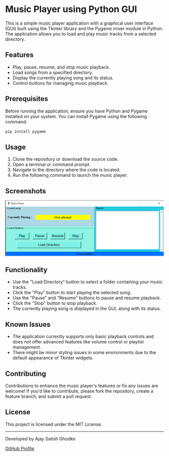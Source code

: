 # Music Player using Python GUI

This is a simple music player application with a graphical user interface (GUI) built using the Tkinter library and the Pygame mixer module in Python. The application allows you to load and play music tracks from a selected directory.

## Features

- Play, pause, resume, and stop music playback.
- Load songs from a specified directory.
- Display the currently playing song and its status.
- Control buttons for managing music playback.

## Prerequisites

Before running the application, ensure you have Python and Pygame installed on your system. You can install Pygame using the following command:

```bash
pip install pygame
```

## Usage

1. Clone the repository or download the source code.
2. Open a terminal or command prompt.
3. Navigate to the directory where the code is located.
4. Run the following command to launch the music player:

## Screenshots

![Music Player GUI](/music_player.png)

## Functionality

- Use the "Load Directory" button to select a folder containing your music tracks.
- Click the "Play" button to start playing the selected song.
- Use the "Pause" and "Resume" buttons to pause and resume playback.
- Click the "Stop" button to stop playback.
- The currently playing song is displayed in the GUI, along with its status.

## Known Issues

- The application currently supports only basic playback controls and does not offer advanced features like volume control or playlist management.
- There might be minor styling issues in some environments due to the default appearance of Tkinter widgets.

## Contributing

Contributions to enhance the music player's features or fix any issues are welcome! If you'd like to contribute, please fork the repository, create a feature branch, and submit a pull request.

## License

This project is licensed under the MIT License.

---

Developed by Ajay Satish Ghodke

[GitHub Profile](https://github.com/sirsuspicious21)
